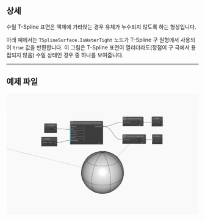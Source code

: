 ## 상세
수밀 T-Spline 표면은 액체에 가라앉는 경우 유체가 누수되지 않도록 하는 형상입니다.


아래 예에서는 `TSplineSurface.IsWaterTight` 노드가 T-Spline 구 원형에서 사용되어 `true` 값을 반환합니다. 이 그림은 T-Spline 표면이 열리더라도(정점이 구 극에서 용접되지 않음) 수밀 상태인 경우 중 하나를 보여줍니다.
___
## 예제 파일

![TSplineSurface.IsWaterTight](./Autodesk.DesignScript.Geometry.TSpline.TSplineSurface.IsWaterTight_img.jpg)
